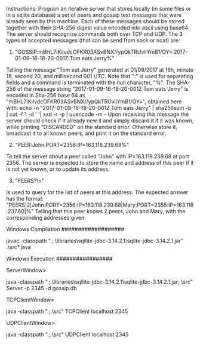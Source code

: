 Instructions:
Program an iterative server that stores locally (in some files or in a sqlite database) a set of peers and gossip text messages that were already seen by this machine. 
Each of these messages should be stored together with their SHA-256 digest value encoded into ascii using base64. 
The server should recognize commands both over TCP and UDP. 
The 3 types of accepted messages (that can be send from sock or ncat) are:

1) "GOSSIP:mBHL7IKilvdcOFKR03ASvBNX//ypQkTRUvilYmB1/OY=:2017-01-09-16-18-20-001Z:Tom eats Jerry%"

Telling the message "Tom eat Jerry" generated at 01/09/2017 at 16h, minute 18, second 20, and millisecond 001 UTC. 
Note that ":" is used for separating fields and a command is terminated with the null character, "%". 
The SHA-256 of the message string "2017-01-09-16-18-20-001Z:Tom eats Jerry" is encoded in Sha-256 base 64 as "mBHL7IKilvdcOFKR03ASvBNX//ypQkTRUvilYmB1/OY=", obtained here with: echo -n "2017-01-09-16-18-20-001Z:Tom eats Jerry" | sha256sum -b | cut -f 1 -d ' '| xxd -r -p | uuencode -m -
Upon receiving this message the server should check if it already new it and simply discard it if it was known, while printing "DISCARDED" on the standard error. 
Otherwise store it, broadcast it to all known peers, and print it on the standard error.

2) "PEER:John:PORT=2356:IP=163.118.239.68%"

To tell the server about a peer called "John" with IP=163.118.239.68 at port 2356. 
The server is expected to store the name and address of this peer if it is not yet known, or to update its address.

3) "PEERS?\n"

Is used to query for the list of peers at this address. 
The expected answer has the format: 
"PEERS|2|John:PORT=2356:IP=163.118.239.68|Mary:PORT=2355:IP=163.118.237.60|%"
Telling that this peer knows 2 peers, John and Mary, with the corresponding addresses given.


Windows Compilation
###################

javac -classpath ".;.\libraries\sqllite-jdbc-3.14.2.1\sqlite-jdbc-3.14.2.1.jar" .\src\*.java

Windows Execution
#################

ServerWindow>

java -classpath ".;.\libraries\sqllite-jdbc-3.14.2.1\sqlite-jdbc-3.14.2.1.jar;.\src" Server -p 2345 -d gossip.db

TCPClientWindow>

java -classpath ".;.\src" TCPClient localhost 2345

UDPClientWindow>

java -classpath ".;.\src" UDPClient localhost 2345
